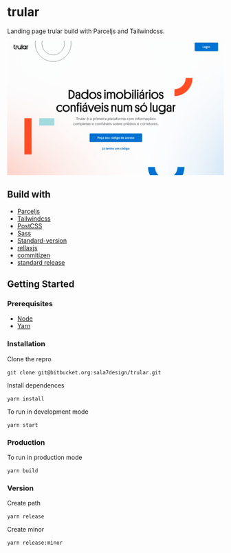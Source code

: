 # trular
Landing page trular build with Parceljs and Tailwindcss.


![image](/screenshots.jpeg)

## Build with
- [Parceljs](https://parceljs.org/)
- [Tailwindcss](tailwindcss.com/)
- [PostCSS](https://postcss.org/)
- [Sass](https://sass-lang.com/)
- [Standard-version](https://github.com/conventional-changelog/standard-version)
- [rellaxjs](https://dixonandmoe.com/rellax/)
- [commitizen](https://github.com/commitizen/cz-cli)
- [standard release](https://github.com/conventional-changelog/standard-version)

## Getting Started

### Prerequisites
- [Node](https://nodejs.org/en/)
- [Yarn](https://yarnpkg.com/)
  
### Installation
Clone the repro
```shell
git clone git@bitbucket.org:sala7design/trular.git
```

Install dependences
```shell
yarn install
```

To run in development mode
```shell
yarn start
```

### Production
To run in production mode
```shell
yarn build
```

### Version
Create path
```shell
yarn release
```

Create minor
```shell
yarn release:minor
```